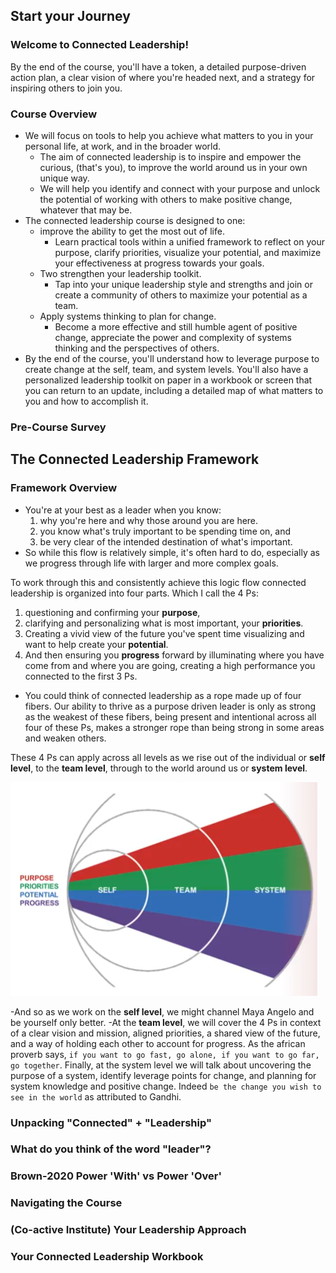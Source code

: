 
## Start your Journey
### Welcome to Connected Leadership!
By the end of the course, you'll have a token, a detailed purpose-driven action plan, a clear vision of where you're headed next, and a strategy for inspiring others to join you. 

### Course Overview
- We will focus on tools to help you achieve what matters to you in your personal life, at work, and in the broader world. 
  - The aim of connected leadership is to inspire and empower the curious, (that's you), to improve the world around us in your own unique way.
  - We will help you identify and connect with your purpose and unlock the potential of working with others to make positive change, whatever that may be. 
- The connected leadership course is designed to one:
  - improve the ability to get the most out of life.
    - Learn practical tools within a unified framework to reflect on your purpose, clarify priorities, visualize your potential, and maximize your effectiveness at progress towards your goals. 
  - Two strengthen your leadership toolkit. 
    - Tap into your unique leadership style and strengths and join or create a community of others to maximize your potential as a team. 
  - Apply systems thinking to plan for change. 
    - Become a more effective and still humble agent of positive change, appreciate the power and complexity of systems thinking and the perspectives of others. 
- By the end of the course, you'll understand how to leverage purpose to create change at the self, team, and system levels. You'll also have a personalized leadership toolkit on paper in a workbook or screen that you can return to an update, including a detailed map of what matters to you and how to accomplish it.

### Pre-Course Survey

## The Connected Leadership Framework

### Framework Overview
- You're at your best as a leader when you know:
  1. why you're here and why those around you are here. 
  2. you know what's truly important to be spending time on, and 
  3. be very clear of the intended destination of what's important. 
- So while this flow is relatively simple, it's often hard to do, especially as we progress through life with larger and more complex goals.

To work through this and consistently achieve this logic flow connected leadership is organized into four parts. Which I call the 4 Ps:
1. questioning and confirming your **purpose**, 
2. clarifying and personalizing what is most important, your **priorities**. 
3. Creating a vivid view of the future you've spent time visualizing and want to help create your **potential**. 
4. And then ensuring you **progress** forward by illuminating where you have come from and where you are going, creating a high performance you connected to the first 3 Ps.
- You could think of connected leadership as a rope made up of four fibers. Our ability to thrive as a purpose driven leader is only as strong as the weakest of these fibers, being present and intentional across all four of these Ps, makes a stronger rope than being strong in some areas and weaken others.

These 4 Ps can apply across all levels as we rise out of the individual or **self level**, to the **team level**, through to the world around us or **system level**. 

![alt text](image.png)

-And so as we work on the **self level**, we might channel Maya Angelo and be yourself only better. 
-At the **team level**, we will cover the 4 Ps in context of a clear vision and mission, aligned priorities, a shared view of the future, and a way of holding each other to account for progress. As the african proverb says, `if you want to go fast, go alone, if you want to go far, go together`. 
Finally, at the system level we will talk about uncovering the purpose of a system, identify leverage points for change, and planning for system knowledge and positive change. Indeed `be the change you wish to see in the world` as attributed to Gandhi.

### Unpacking "Connected" + "Leadership"

### What do you think of the word "leader"?

### Brown-2020 Power 'With' vs Power 'Over'

### Navigating the Course

### (Co-active Institute) Your Leadership Approach

### Your Connected Leadership Workbook